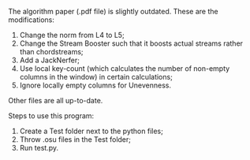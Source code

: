 The algorithm paper (.pdf file) is slightly outdated. These are the modifications:
1. Change the norm from L4 to L5;
2. Change the Stream Booster such that it boosts actual streams rather than chordstreams;
3. Add a JackNerfer;
4. Use local key-count (which calculates the number of non-empty columns in the window) in certain calculations;
5. Ignore locally empty columns for Unevenness.

Other files are all up-to-date. 

Steps to use this program:
1. Create a Test folder next to the python files;
2. Throw .osu files in the Test folder;
3. Run test.py.
